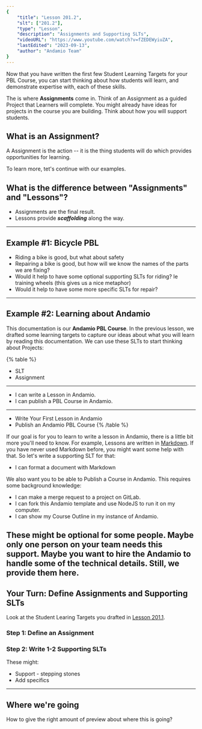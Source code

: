 ```yaml
---
{
    "title": "Lesson 201.2",
    "slt": ["201.2"],
    "type": "Lesson",
    "description": "Assignments and Supporting SLTs",
    "videoURL": "https://www.youtube.com/watch?v=fZEDEWyiuZA",
    "lastEdited": "2023-09-13",
    "author": "Andamio Team"
}
---
```


Now that you have written the first few Student Learning Targets for your PBL Course, you can start thinking about how students will learn, and demonstrate expertise with, each of these skills.

The is where **Assignments** come in. Think of an Assignment as a guided Project that Learners will complete. You might already have ideas for projects in the course you are building. Think about how you will support students.

## What is an Assignment?
A Assignment is the action -- it is the thing students will do which provides opportunities for learning.

To learn more, tet's continue with our examples.

## What is the difference between "Assignments" and "Lessons"?
- Assignments are the final result.
- Lessons provide ***scaffolding*** along the way.

---

## Example #1: Bicycle PBL
- Riding a bike is good, but what about safety
- Repairing a bike is good, but how will we know the names of the parts we are fixing?
- Would it help to have some optional supporting SLTs for riding? Ie training wheels (this gives us a nice metaphor)
- Would it help to have some more specific SLTs for repair?

---

## Example #2: Learning about Andamio
This documentation is our **Andamio PBL Course**. In the previous lesson, we drafted some learning targets to capture our ideas about what you will learn by reading this documentation. We can use these SLTs to start thinking about Projects:

{% table %}
* SLT
* Assignment
---
* I can write a Lesson in Andamio.
* I can publish a PBL Course in Andamio.
---
* Write Your First Lesson in Andamio
* Publish an Andamio PBL Course
{% /table %}

If our goal is for you to learn to write a lesson in Andamio, there is a little bit more you'll need to know. For example, Lessons are written in [Markdown](https://www.markdownguide.org/). If you have never used Markdown before, you might want some help with that. So let's write a supporting SLT for that:

- I can format a document with Markdown

We also want you to be able to Publish a Course in Andamio. This requires some background knowledge:

- I can make a merge request to a project on GitLab.
- I can fork this Andamio template and use NodeJS to run it on my computer.
- I can show my Course Outline in my instance of Andamio.

These might be optional for some people. Maybe only one person on your team needs this support. Maybe you want to hire the Andamio to handle some of the technical details. Still, we provide them here.
---

## Your Turn: Define Assignments and Supporting SLTs

Look at the Student Learing Targets you drafted in [Lesson 201.1](/course/module/201/2011).

### Step 1: Define an Assignment

### Step 2: Write 1-2 Supporting SLTs
These might:
- Support - stepping stones
- Add specifics

---

## Where we're going
How to give the right amount of preview about where this is going?